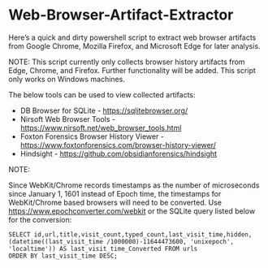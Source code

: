 # Web-Browser-Artifact-Extractor
Here’s a quick and dirty powershell script to extract web browser artifacts from Google Chrome, Mozilla Firefox, and Microsoft Edge for later analysis.

NOTE: This script currently only collects browser history artifacts from Edge, Chrome, and Firefox. Further functionality will be added. This script only works on Windows machines.

The below tools can be used to view collected artifacts:

- DB Browser for SQLite - https://sqlitebrowser.org/
- Nirsoft Web Browser Tools - https://www.nirsoft.net/web_browser_tools.html
- Foxton Forensics Browser History Viewer - https://www.foxtonforensics.com/browser-history-viewer/
- Hindsight - https://github.com/obsidianforensics/hindsight

NOTE:

Since WebKit/Chrome records timestamps as the number of microseconds since January 1, 1601 instead of Epoch time, the timestamps for WebKit/Chrome based browsers will need to be converted. Use https://www.epochconverter.com/webkit or the SQLite query listed below for the conversion:
```
SELECT id,url,title,visit_count,typed_count,last_visit_time,hidden, (datetime((last_visit_time /1000000)-11644473600, 'unixepoch', 'localtime')) AS last_visit_time_Converted FROM urls
ORDER BY last_visit_time DESC;
```
